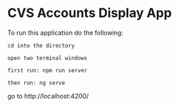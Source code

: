 # CVS Accounts Display App
To run this application do the following: 

`cd into the directory
`

`open two terminal windows
`

`first run: npm run server
`

`then run: ng serve
`

go to http://localhost:4200/

